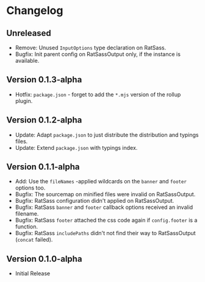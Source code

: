 Changelog
=========

Unreleased
----------
-   Remove: Unused `InputOptions` type declaration on RatSass.
-   Bugfix: Init parent config on RatSassOutput only, if the instance is available.

Version 0.1.3-alpha
-------------------
-   Hotfix: `package.json` - forget to add the `*.mjs` version of the rollup plugin.

Version 0.1.2-alpha
-------------------
-   Update: Adapt `package.json` to just distribute the distribution and typings files.
-   Update: Extend `package.json` with typings index.

Version 0.1.1-alpha
-------------------
-   Add: Use the `fileNames` -applied wildcards on the `banner` and `footer` options too.
-   Bugfix: The sourcemap on minified files were invalid on RatSassOutput.
-   Bugfix: RatSass configuration didn't applied on RatSassOutput.
-   Bugfix: RatSass `banner` and `footer` callback options received an invalid filename.
-   Bugfix: RatSass `footer` attached the css code again if `config.footer` is a function. 
-   Bugfix: RatSass `includePaths` didn't not find their way to RatSassOutput (`concat` failed).

Version 0.1.0-alpha
-------------------
-   Initial Release

